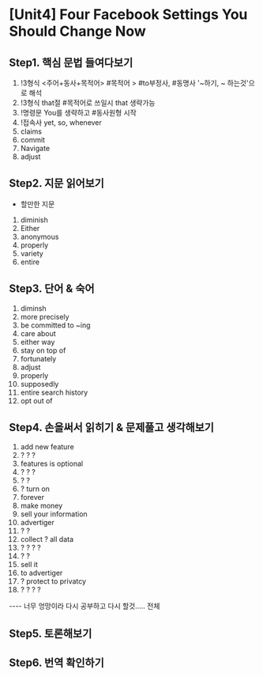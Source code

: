 # [Unit4] Four Facebook Settings You Should Change Now

## Step1. 핵심 문법 들여다보기
  1) !3형식 <주어+동사+목적어> #목적어 > #to부정사, #동명사 '~하기, ~ 하는것'으로 해석
  2) !3형식 that절 #목적어로 쓰일시 that 생략가능
  3) !명령문 You를 생략하고 #동사원형 시작
  4) !접속사 yet, so, whenever
  5) claims
  6) commit
  7) Navigate
  8) adjust
  
## Step2. 지문 읽어보기
  - 할만한 지문
  1) diminish
  2) Either
  3) anonymous
  4) properly
  5) variety
  6) entire
 
## Step3. 단어 & 숙어
  1) diminsh
  2) more precisely
  3) be committed to ~ing
  4) care about
  5) either way
  6) stay on top of
  7) fortunately
  8) adjust
  9) properly
  10) supposedly
  11) entire search history
  12) opt out of
  
## Step4. 손을써서 읽히기 & 문제풀고 생각해보기 
  1) add new feature
  2) ? ? ?
  3) features is optional
  4) ? ? ?
  5) ? ?
  6) ? turn on
  7) forever
  8) make money
  9) sell your information 
  10) advertiger
  11) ? ?
  12) collect ? all data
  13) ? ? ? ?
  14) ? ?
  15) sell it
  16) to advertiger
  17) ? protect to privatcy
  18) ? ? ? ?

  ---- 너무 엉망이라 다시 공부하고 다시 할것.....  전체 
  
## Step5. 토론해보기

## Step6. 번역 확인하기
